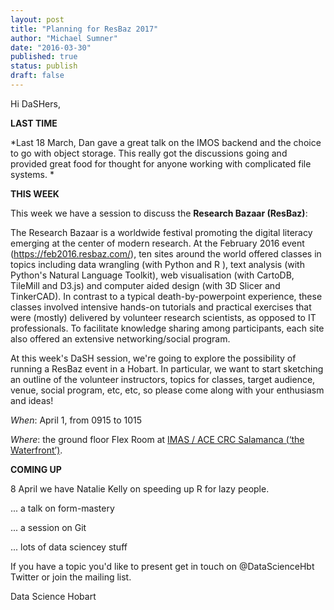 ```yaml
---
layout: post
title: "Planning for ResBaz 2017"
author: "Michael Sumner"
date: "2016-03-30"
published: true
status: publish
draft: false
---
```

 
Hi DaSHers, 

**LAST TIME**

*Last 18 March, Dan gave a great talk on the IMOS backend and the choice to go with object storage. This really got the discussions going and provided great food for thought for anyone working with complicated file systems. *


**THIS WEEK**

This week we have a session to discuss the **Research Bazaar (ResBaz)**: 

The Research Bazaar is a worldwide festival promoting the digital literacy emerging at the center of modern research. At the February 2016 event (https://feb2016.resbaz.com/), ten sites around the world offered classes in topics including data wrangling (with Python and R ), text analysis (with Python's Natural Language Toolkit), web visualisation (with CartoDB, TileMill and D3.js) and computer aided design (with 3D Slicer and TinkerCAD). In contrast to a typical death-by-powerpoint experience, these classes involved intensive hands-on tutorials and practical exercises that were (mostly) delivered by volunteer research scientists, as opposed to IT professionals. To facilitate knowledge sharing among participants, each site also offered an extensive networking/social program.  

At this week's DaSH session, we're going to explore the possibility of running a ResBaz event in a Hobart. In particular, we want to start sketching an outline of the volunteer instructors, topics for classes, target audience, venue, social program, etc, etc, so please come along with your enthusiasm and ideas! 

*When*:  April 1, from 0915 to 1015

*Where*: the ground floor Flex Room at [IMAS / ACE CRC Salamanca (‘the Waterfront’)](https://www.google.com.au/maps/place/Antarctic+Climate+%26+Ecosystems+CRC/@-42.8864995,147.3332809,17.25z/data=!4m2!3m1!1s0x0000000000000000:0x6643069d32752fb7). 


**COMING UP**

8 April we have Natalie Kelly on speeding up R for lazy people. 

... a talk on form-mastery 

... a session on Git 

... lots of data sciencey stuff

If you have a topic you'd like to present get in touch on @DataScienceHbt Twitter or join the mailing list. 

Data Science Hobart